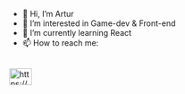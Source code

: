 - 👋 Hi, I’m Artur
- 👀 I’m interested in Game-dev & Front-end
- 🌱 I’m currently learning React
- 📫 How to reach me:
 </br>
<a href="https://www.linkedin.com/in/artur-kruszko-9963531b4/" target="blank"><img align="center" src="https://raw.githubusercontent.com/rahuldkjain/github-profile-readme-generator/master/src/images/icons/Social/linked-in-alt.svg" alt="https://www.linkedin.com/in/artur-kruszko-9963531b4/" height="30" width="40" /></a>

<!---
Artcxier/Artcxier is a ✨ special ✨ repository because its `README.md` (this file) appears on your GitHub profile.
You can click the Preview link to take a look at your changes.
--->
